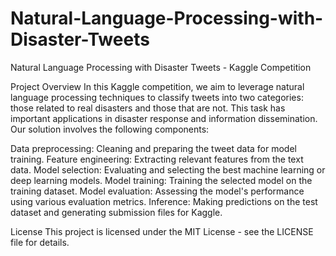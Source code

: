 # Natural-Language-Processing-with-Disaster-Tweets


Natural Language Processing with Disaster Tweets - Kaggle Competition

Project Overview In this Kaggle competition, we aim to leverage natural language processing techniques to classify tweets into two categories: those related to real disasters and those that are not. This task has important applications in disaster response and information dissemination. Our solution involves the following components:

Data preprocessing: Cleaning and preparing the tweet data for model training. Feature engineering: Extracting relevant features from the text data. Model selection: Evaluating and selecting the best machine learning or deep learning models. Model training: Training the selected model on the training dataset. Model evaluation: Assessing the model's performance using various evaluation metrics. Inference: Making predictions on the test dataset and generating submission files for Kaggle.

License This project is licensed under the MIT License - see the LICENSE file for details.
